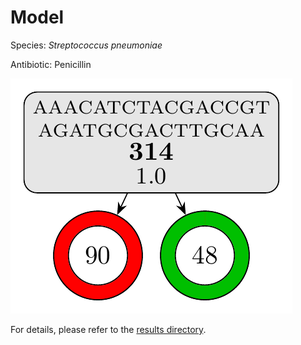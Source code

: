 
# Model

Species: *Streptococcus pneumoniae*

Antibiotic: Penicillin

<a href="./model.pdf"><img src="./model.png" /></a>

For details, please refer to the [results directory](../../../../../results/cart_b/streptococcus%20pneumoniae/penicillin/repeat_0/).

